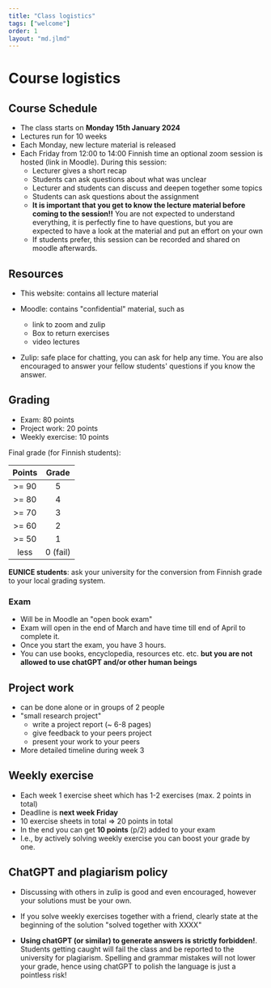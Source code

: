 ```yaml
---
title: "Class logistics"
tags: ["welcome"]
order: 1
layout: "md.jlmd"
---
```


<style>
main a img {
    width: 5rem;
    margin: 1rem;
}
</style>

# Course logistics

## Course Schedule

- The class starts on **Monday 15th January 2024**
- Lectures run for 10 weeks
- Each Monday, new lecture material is released
- Each Friday from 12:00 to 14:00 Finnish time an optional zoom session is hosted (link in Moodle). During this session:
    - Lecturer gives a short recap
    - Students can ask questions about what was unclear
    - Lecturer and students can discuss and deepen together some topics
    - Students can ask questions about the assignment
    - **It is important that you get to know the lecture material before coming to the session!!** You are not expected to understand everything, it is perfectly fine to have questions, but you are expected to have a look at the material and put an effort on your own
    - If students prefer, this session can be recorded and shared on moodle afterwards.

## Resources

- This website: contains all lecture material
- Moodle: contains "confidential" material, such as
    - link to zoom and zulip
    - Box to return exercises
    - video lectures

- Zulip: safe place for chatting, you can ask for help any time. You are also encouraged to answer your fellow students' questions if you know the answer.

## Grading

- Exam: 80 points
- Project work: 20 points
- Weekly exercise: 10 points 

Final grade (for Finnish students):

| **Points** | **Grade** |
|:----------:|:---------:|
|>= 90 | 5 |
| >= 80 | 4 |
| >= 70 | 3 |
| >= 60 | 2 |
| >= 50 | 1 |
| less | 0 (fail) |

**EUNICE students**: ask your university for the conversion from Finnish grade to your local grading system.

### Exam

- Will be in Moodle an "open book exam"
- Exam will open in the end of March and have time till end of April to complete it.
- Once you start the exam, you have 3 hours.
- You can use books, encyclopedia, resources etc. etc. **but you are not allowed to use chatGPT and/or other human beings**

## Project work

- can be done alone or in groups of 2 people
- "small research project"
    - write a project report (~ 6-8 pages)
    - give feedback to your peers project
    - present your work to your peers 
- More detailed timeline during week 3

## Weekly exercise

- Each week 1 exercise sheet which has 1-2 exercises (max. 2 points in total)
- Deadline is **next week Friday**
- 10 exercise sheets in total => 20 points in total
- In the end you can get **10 points** (p/2) added to your exam
- I.e., by actively solving weekly exercise you can boost your grade by one.

## ChatGPT and plagiarism policy

- Discussing with others in zulip is good and even encouraged, however your solutions must be your own.

- If you solve weekly exercises together with a friend, clearly state at the beginning of the solution "solved together with XXXX"

- **Using chatGPT (or similar) to generate answers is strictly forbidden!**. Students getting caught will fail the class and be reported to the university for plagiarism. Spelling and grammar mistakes will not lower your grade, hence using chatGPT to polish the language is just a pointless risk!
